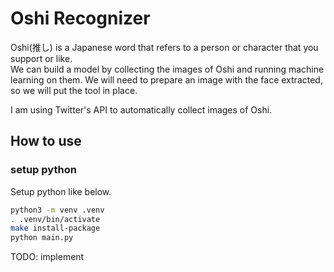 # Oshi Recognizer

Oshi(推し) is a Japanese word that refers to a person or character that you
support or like.  
We can build a model by collecting the images of Oshi and running machine
learning on them. We will need to prepare an image with the face extracted,
so we will put the tool in place.

I am using Twitter's API to automatically collect images of Oshi.

## How to use

### setup python

Setup python like below.

```bash
python3 -m venv .venv
. .venv/bin/activate
make install-package
python main.py
```

TODO: implement

